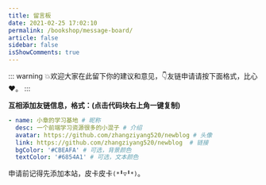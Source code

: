 ```yaml
---
title: 留言板
date: 2021-02-25 17:02:10
permalink: /bookshop/message-board/
article: false
sidebar: false
isShowComments: true
---
```


::: warning
💥欢迎大家在此留下你的建议和意见，👇友链申请请按下面格式，比心:heart:。
:::

**互相添加友链信息，格式：(点击代码块右上角一键复制)**

```yaml
- name: 小章的学习基地 # 昵称
  desc: 一个前端学习资源很多的小混子 # 介绍
  avatar: https://github.com/zhangziyang520/newblog # 头像
  link: https://github.com/zhangziyang520/newblog  # 链接
  bgColor: '#CBEAFA' # 可选，背景颜色
  textColor: '#6854A1' # 可选，文本颜色
```

申请前记得先添加本站，皮卡皮卡`(*╹▽╹*)`。
